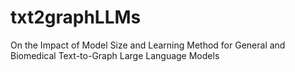 # txt2graphLLMs
On the Impact of Model Size and Learning Method for General and Biomedical Text-to-Graph Large Language Models

